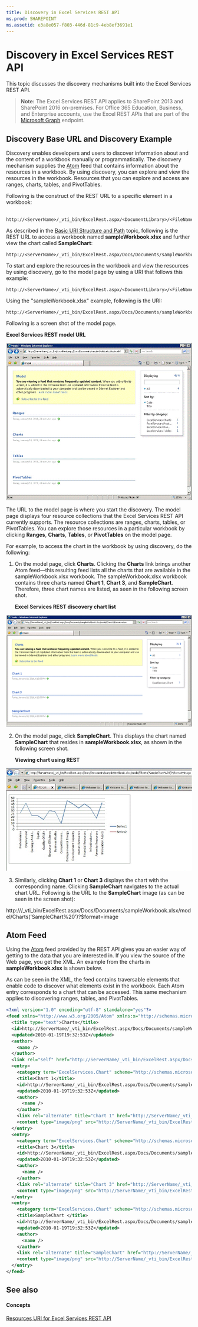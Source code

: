 ```yaml
---
title: Discovery in Excel Services REST API
ms.prod: SHAREPOINT
ms.assetid: e3a8e057-f803-446d-81c9-4eb8ef3691e1
---
```



# Discovery in Excel Services REST API

This topic discusses the discovery mechanisms built into the Excel Services REST API.
  
    
    


> **Note:**
> The Excel Services REST API applies to SharePoint 2013 and SharePoint 2016 on-premises. For Office 365 Education, Business, and Enterprise accounts, use the Excel REST APIs that are part of the  [Microsoft Graph](http://graph.microsoft.io/en-us/docs/api-reference/v1.0/resources/excel
) endpoint.
  
    
    


## Discovery Base URL and Discovery Example

Discovery enables developers and users to discover information about and the content of a workbook manually or programmatically. The discovery mechanism supplies the  [Atom](http://tools.ietf.org/html/rfc4287) feed that contains information about the resources in a workbook. By using discovery, you can explore and view the resources in the workbook. Resources that you can explore and access are ranges, charts, tables, and PivotTables.
  
    
    
Following is the construct of the REST URL to a specific element in a workbook:
  
    
    



```

http://<ServerName>/_vti_bin/ExcelRest.aspx/<DocumentLibrary>/<FileName>/<ResourceLocation>
```

As described in the  [Basic URI Structure and Path](basic-uri-structure-and-path.md) topic, following is the REST URL to access a workbook named **sampleWorkbook.xlsx** and further view the chart called **SampleChart**: 
  
    
    



```
http://<ServerName>/_vti_bin/ExcelRest.aspx/Docs/Documents/sampleWorkbook.xlsx/model/Charts('SampleChart')
```

To start and explore the resources in the workbook and view the resources by using discovery, go to the model page by using a URI that follows this example:
  
    
    



```
http://<ServerName>/_vti_bin/ExcelRest.aspx/<DocumentLibrary>/<FileName>/model
```

Using the "sampleWorkbook.xlsx" example, following is the URI:
  
    
    



```
http://<ServerName>/_vti_bin/ExcelRest.aspx/Docs/Documents/sampleWorkbook.xlsx/model
```

Following is a screen shot of the model page.
  
    
    

**Excel Services REST model URL**

  
    
    

  
    
    
![Excel Services REST model URL](../../images/SharePointServer14Con_XLSvcs_RESTModel.gif)
  
    
    
The URL to the model page is where you start the discovery. The model page displays four resource collections that the Excel Services REST API currently supports. The resource collections are ranges, charts, tables, or PivotTables. You can explore those resources in a particular workbook by clicking **Ranges**, **Charts**, **Tables**, or **PivotTables** on the model page.
  
    
    
For example, to access the chart in the workbook by using discovery, do the following: 
  
    
    

  
    
    

1. On the model page, click **Charts**. Clicking the **Charts** link brings another Atom feed—this resulting feed lists all the charts that are available in the sampleWorkbook.xlsx workbook. The sampleWorkbook.xlsx workbook contains three charts named **Chart 1**, **Chart 3**, and **SampleChart**. Therefore, three chart names are listed, as seen in the following screen shot.
    
   **Excel Services REST discovery chart list**

  

  ![Excel Services REST discovery chart list](../../images/19126dce-b896-4623-8686-92f2fa807283.gif)
  

  

  
2. On the model page, click **SampleChart**. This displays the chart named **SampleChart** that resides in **sampleWorkbook.xlsx**, as shown in the following screen shot. 
    
   **Viewing chart using REST**

  

  ![Viewing chart using REST](../../images/11734dcf-1b57-40cc-b1e8-8b10b7e5d5cb.gif)
  

  

  
3. Similarly, clicking **Chart 1** or **Chart 3** displays the chart with the corresponding name. Clicking **SampleChart** navigates to the actual chart URL. Following is the URL to the **SampleChart** image (as can be seen in the screen shot):
    

  http://<ServerName>/_vti_bin/ExcelRest.aspx/Docs/Documents/sampleWorkbook.xlsx/model/Charts('SampleChart%20')?$format=image



## Atom Feed

Using the  [Atom](http://tools.ietf.org/html/rfc4287) feed provided by the REST API gives you an easier way of getting to the data that you are interested in. If you view the source of the Web page, you get the XML. An example from the charts in **sampleWorkbook.xlsx** is shown below.
  
    
    
As can be seen in the XML, the feed contains traversable elements that enable code to discover what elements exist in the workbook. Each Atom entry corresponds to a chart that can be accessed. This same mechanism applies to discovering ranges, tables, and PivotTables.
  
    
    



```XML
<?xml version="1.0" encoding="utf-8" standalone="yes"?>
<feed xmlns="http://www.w3.org/2005/Atom" xmlns:x="http://schemas.microsoft.com/office/2008/07/excelservices/rest" xmlns:d="http://schemas.microsoft.com/ado/2007/08/dataservice" xmlns:m="http://schemas.microsoft.com/ado/2007/08/dataservices/metadata">
  <title type="text">Charts</title>
  <id>http://ServerName/_vti_bin/ExcelRest.aspx/Docs/Documents/sampleWorkbook.xlsx/model/Charts</id>
  <updated>2010-01-19T19:32:53Z</updated>
  <author>
    <name />
  </author>
  <link rel="self" href="http://ServerName/_vti_bin/ExcelRest.aspx/Docs/Documents/sampleWorkbook.xlsx/model/Charts?$format=atom" title="Charts" />
  <entry>
    <category term="ExcelServices.Chart" scheme="http://schemas.microsoft.com/ado/2007/08/dataservices/scheme" />
    <title>Chart 1</title>
    <id>http://ServerName/_vti_bin/ExcelRest.aspx/Docs/Documents/sampleWorkbook.xlsx/model/Charts('Chart%201')</id>
    <updated>2010-01-19T19:32:53Z</updated>
    <author>
      <name />
    </author>
    <link rel="alternate" title="Chart 1" href="http://ServerName/_vti_bin/ExcelRest.aspx/Docs/Documents/sampleWorkbook.xlsx/model/Charts('Chart%201')?$format=image" />
    <content type="image/png" src="http://ServerName/_vti_bin/ExcelRest.aspx/Docs/Documents/sampleWorkbook.xlsx/model/Charts('Chart%201')?$format=image" />
  </entry>
  <entry>
    <category term="ExcelServices.Chart" scheme="http://schemas.microsoft.com/ado/2007/08/dataservices/scheme" />
    <title>Chart 3</title>
    <id>http://ServerName/_vti_bin/ExcelRest.aspx/Docs/Documents/sampleWorkbook.xlsx/model/Charts('Chart%203')</id>
    <updated>2010-01-19T19:32:53Z</updated>
    <author>
      <name />
    </author>
    <link rel="alternate" title="Chart 3" href="http://ServerName/_vti_bin/ExcelRest.aspx/Docs/Documents/sampleWorkbook.xlsx/model/Charts('Chart%203')?$format=image" />
    <content type="image/png" src="http://ServerName/_vti_bin/ExcelRest.aspx/Docs/Documents/sampleWorkbook.xlsx/model/Charts('Chart%203')?$format=image" />
  </entry>
  <entry>
    <category term="ExcelServices.Chart" scheme="http://schemas.microsoft.com/ado/2007/08/dataservices/scheme" />
    <title>SampleChart </title>
    <id>http://ServerName/_vti_bin/ExcelRest.aspx/Docs/Documents/sampleWorkbook.xlsx/model/Charts('SampleChart%20')</id>
    <updated>2010-01-19T19:32:53Z</updated>
    <author>
      <name />
    </author>
    <link rel="alternate" title="SampleChart" href="http://ServerName/_vti_bin/ExcelRest.aspx/Docs/Documents/sampleWorkbook.xlsx/model/Charts('SampleChart%20')?$format=image" />
    <content type="image/png" src="http://ServerName/_vti_bin/ExcelRest.aspx/Docs/Documents/sampleWorkbook.xlsx/model/Charts('SampleChart%20')?$format=image" />
  </entry>
</feed>
```


## See also


#### Concepts


  
    
    
 [Resources URI for Excel Services REST API](resources-uri-for-excel-services-rest-api.md)
